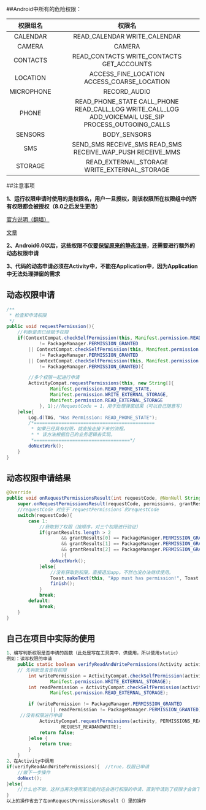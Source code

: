 ##Android中所有的危险权限：

| 权限组名|权限名|
|:---:| :--: |
| CALENDAR     | READ_CALENDAR		WRITE_CALENDAR |
| CAMERA | CAMERA |
|CONTACTS|READ_CONTACTS		WRITE_CONTACTS		GET_ACCOUNTS|
|LOCATION|ACCESS_FINE_LOCATION		ACCESS_COARSE_LOCATION|
|MICROPHONE|RECORD_AUDIO|
|PHONE|READ_PHONE_STATE		CALL_PHONE		READ_CALL_LOG	 WRITE_CALL_LOG		ADD_VOICEMAIL		USE_SIP		PROCESS_OUTGOING_CALLS|
|SENSORS|BODY_SENSORS|
|SMS|SEND_SMS		RECEIVE_SMS		READ_SMS		RECEIVE_WAP_PUSH	RECEIVE_MMS|
|STORAGE|READ_EXTERNAL_STORAGE		WRITE_EXTERNAL_STORAGE|
##注意事项

**1、运行权限申请时使用的是权限名，用户一旦授权，则该权限所在权限组中的所有权限都会被授权（8.0之后发生更改）**

[官方说明（翻墙）](https://developer.android.google.cn/about/versions/oreo/android-8.0-changes#rmp)

[文章](https://blog.csdn.net/jamin0107/article/details/78983659)



**2、Android6.0以后，这些权限不仅<u>要保留原来的静态注册</u>，还需要进行额外的动态权限申请**

**3、代码的动态申请必须在Activity中，不能在Application中，因为Application中无法处理弹窗的需求**

## 动态权限申请

```java
/**
 * 检查和申请权限
 */
public void requestPermission(){
    //判断是否已经赋予权限
    if(ContextCompat.checkSelfPermission(this, Manifest.permission.READ_PHONE_STATE)
            != PackageManager.PERMISSION_GRANTED
        || ContextCompat.checkSelfPermission(this, Manifest.permission.WRITE_EXTERNAL_STORAGE)
            != PackageManager.PERMISSION_GRANTED
        || ContextCompat.checkSelfPermission(this, Manifest.permission.READ_EXTERNAL_STORAGE)
            != PackageManager.PERMISSION_GRANTED){

        //多个权限一起进行申请
        ActivityCompat.requestPermissions(this, new String[]{
                Manifest.permission.READ_PHONE_STATE,
                Manifest.permission.WRITE_EXTERNAL_STORAGE,
                Manifest.permission.READ_EXTERNAL_STORAGE
            }, 1);//RequestCode = 1，用于处理弹窗结果（可以自己随意写）
    }else{
        Log.d(TAG, "Has Permission: READ_PHONE_STATE");
        /*============================================
         * 如果已经具有权限，就直接走接下来的流程。
         * * 该方法根据自己的业务逻辑去实现。
         *===================================*/
        doNextWork();
    }
}
```

## 动态权限申请结果

```java
@Override
public void onRequestPermissionsResult(int requestCode, @NonNull String[] permissions, @NonNull int[] grantResults) {
    super.onRequestPermissionsResult(requestCode, permissions, grantResults);
    //requestCode 对应于`requestPermissions`的requestCode
    switch(requestCode){
        case 1:
            //获取到了权限（按顺序，对三个权限进行验证）
            if(grantResults.length > 2
                    && grantResults[0] == PackageManager.PERMISSION_GRANTED
                    && grantResults[1] == PackageManager.PERMISSION_GRANTED
                    && grantResults[2] == PackageManager.PERMISSION_GRANTED
                    ){
                doNextWork();
            }else{
                //没有获取到权限，直接退出app。不然也没办法继续使用。
                Toast.makeText(this, "App must has permission!", Toast.LENGTH_SHORT).show();
                finish();
            }
            break;
        default:
            break;
    }
}
```

## 自己在项目中实际的使用

```java
1、编写判断权限是否申请的函数（此处是写在工具类中，供使用，所以使用static）
例如：读写权限的申请
    public static boolean verifyReadAndWritePermissions(Activity activity) {
    // 先判断是否含有权限
        int writePermission = ActivityCompat.checkSelfPermission(activity,
                Manifest.permission.WRITE_EXTERNAL_STORAGE);
        int readPermission = ActivityCompat.checkSelfPermission(activity,
                Manifest.permission.READ_EXTERNAL_STORAGE);

        if (writePermission != PackageManager.PERMISSION_GRANTED
                || readPermission != PackageManager.PERMISSION_GRANTED) {
     //没有权限进行申请
            ActivityCompat.requestPermissions(activity, PERMISSIONS_READANDWRITE,
                    REQUEST_READANDWRITE);
            return false;
        }else {
            return true;
        }
    }
2、在Activity中调用
if(verifyReadAndWritePermissions){	//true，权限已申请
	//做下一步操作
	doNext();	
}else{
	//什么也不做，这样当再次使用某功能时还会进行权限的申请，直到申请到了权限才会做下一步操作
}
以上的操作省去了在onRequestPermissionsResult（）里的操作
```









